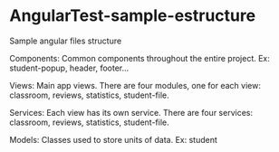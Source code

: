 # AngularTest-sample-estructure
Sample angular files structure

Components: Common components throughout the entire project. Ex: student-popup, header, footer...

Views: Main app views. There are four modules, one for each view: classroom, reviews, statistics, student-file.

Services: Each view has its own service. There are four services: classroom, reviews, statistics, student-file.

Models: Classes used to store units of data. Ex: student

